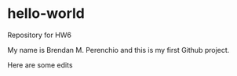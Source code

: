 # hello-world
Repository for HW6

My name is Brendan M. Perenchio and this is my first Github project.

Here are some edits 
